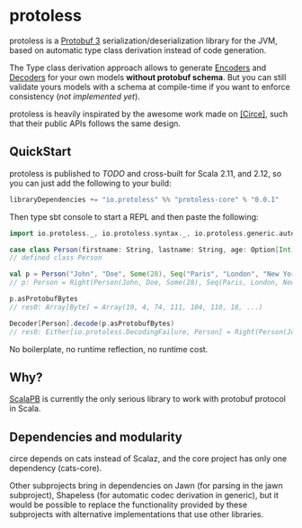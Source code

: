 # protoless

protoless is a [Protobuf 3](https://developers.google.com/protocol-buffers/docs/proto3) serialization/deserialization
library for the JVM, based on automatic type class derivation instead of code generation.

The Type class derivation approach allows to generate [Encoders](#) and [Decoders](#) for your own models **without protobuf schema**.
But you can still validate yours models with a schema at compile-time if you want to enforce consistency (*not implemented yet*).

protoless is heavily inspirated by the awesome work made on [[Circe]](http://circe.io), such that their public APIs follows the same design.

## QuickStart

protoless is published to *TODO* and cross-built for Scala 2.11, and 2.12, so you can just add the following to your  build:

```scala
libraryDependencies += "io.protoless" %% "protoless-core" % "0.0.1"
```

Then type sbt console to start a REPL and then paste the following:


```scala
import io.protoless._, io.protoless.syntax._, io.protoless.generic.auto._

case class Person(firstname: String, lastname: String, age: Option[Int], locations: Seq[String])
// defined class Person

val p = Person("John", "Doe", Some(28), Seq("Paris", "London", "New York"))
// p: Person = Right(Person(John, Doe, Some(28), Seq(Paris, London, New York)

p.asProtobufBytes
// res0: Array[Byte] = Array(10, 4, 74, 111, 104, 110, 18, ...)

Decoder[Person].decode(p.asProtobufBytes)
// res0: Either[io.protoless.DecodingFailure, Person] = Right(Person(John, Doe, Some(28), Seq(Paris, London, New York)

```

No boilerplate, no runtime reflection, no runtime cost.

## Why?

[ScalaPB](https://github.com/scalapb/ScalaPB) is currently the only serious library to work with protobuf protocol in Scala.


## Dependencies and modularity

circe depends on cats instead of Scalaz, and the core project has only one dependency (cats-core).

Other subprojects bring in dependencies on Jawn (for parsing in the jawn subproject), Shapeless
(for automatic codec derivation in generic), but it would be possible to replace the functionality
provided by these subprojects with alternative implementations that use other libraries.
